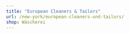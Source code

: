 ```yaml
---
title: "European Cleaners & Tailors"
url: /new-york/european-cleaners-und-tailors/
shop: Wäscherei
---
```

